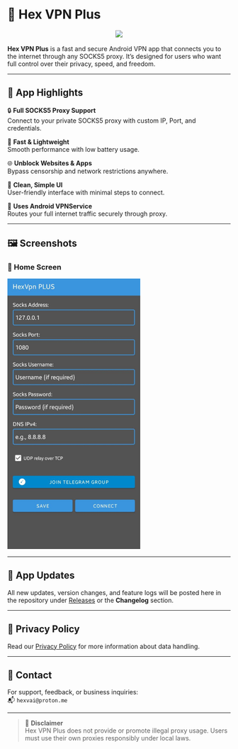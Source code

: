 # 🚀 Hex VPN Plus

<p align="center">
  <img src="screenshots/logo.png" width="120"/>
</p>


**Hex VPN Plus** is a fast and secure Android VPN app that connects you to the internet through any SOCKS5 proxy. It’s designed for users who want full control over their privacy, speed, and freedom.

---

## 📱 App Highlights

🔒 **Full SOCKS5 Proxy Support**  
Connect to your private SOCKS5 proxy with custom IP, Port, and credentials.

🚀 **Fast & Lightweight**  
Smooth performance with low battery usage.

🌐 **Unblock Websites & Apps**  
Bypass censorship and network restrictions anywhere.

🧠 **Clean, Simple UI**  
User-friendly interface with minimal steps to connect.

📡 **Uses Android VPNService**  
Routes your full internet traffic securely through proxy.

---

## 🖼 Screenshots

### 🔹 Home Screen  
<img src="screenshots/Hexvpnplusss.jpg" width="300"/>


---

## 🔄 App Updates

All new updates, version changes, and feature logs will be posted here in the repository under [Releases](https://github.com/yourusername/hex-vpn-plus/releases) or the **Changelog** section.

---

## 🔐 Privacy Policy

Read our [Privacy Policy](PRIVACY_POLICY.md) for more information about data handling.

---

## 📧 Contact

For support, feedback, or business inquiries:  
📬 `hexvai@proton.me`

---

> 🚫 **Disclaimer**  
> Hex VPN Plus does not provide or promote illegal proxy usage. Users must use their own proxies responsibly under local laws.

